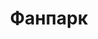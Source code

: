 ---
url: 'fanpark'
title: 'Фанпарк'
city: 'Челябинск'
titleForLayots: 'данном доме в Фанпарк'
description: 'Всесезонный мультикурорт в Челябинске в Сосновском районе'
year: '2026'
heroImage: '/public/фанпарк/001-1.webp'
location: 'Сосновский'
buildingType: 'Монолитно-каркасный'

aboutSectionData: [
    {
        title: 'Гармония Между Городом и Природой',
        text: 'Откройте дверь в свою идеальную жизнь! Новый стильный жилой комплекс — ваш личный рай! Комфорт, уют, и безграничные возможности ждут вас здесь! Наши улицы — путь к счастью, наши дворы — оазис умиротворения! Инфраструктура, которая удовлетворит все ваши потребности! Выберите комфортное место проживания, выберите наш жилой комплекс!»',
        image: '/фанпарк/002.webp'
    },
    {
        title: 'Идеальное Жилье для Стильных Гурманов',
        text: 'Для тех, кто ценит роскошь и стиль, наш жилой комплекс предлагает идеальное жилье. Особенности включают современную архитектуру с уникальным и и и элегантным дизайном, который добавляет шарма и индивидуальности вашему пространству.',
        image: '/фанпарк/5-1.webp'
    },
    {
        title: 'Развитая инфраструктура',
        text: 'Мы гордимся разнообразием инфраструктуры, которая создана и продолжает развиваться вокруг нашего комплекса. Рестораны, кафе, фитнес-центры и парки - здесь есть все, чтобы удовлетворить ваши потребности и желания.',
        image: '/фанпарк/1.webp'
    }
]




galleryImages: ['/фанпарк/001-1.webp', '/фанпарк/1.webp', '/фанпарк/002.webp', '/фанпарк/2.webp', '/фанпарк/004.webp', '/фанпарк/4 1.webp', '/фанпарк/5-1.webp', '/фанпарк/007-1.webp', '/фанпарк/i5SQSlSeR7I.webp', '/фанпарк/image_bg_1920x1140.webp', '/фанпарк/sfg2 1.webp', '/фанпарк/UHG2Ktw1GFU.webp', '/фанпарк/plan 1.webp', '/фанпарк/2024-05-03_10-39-27-1 1.webp',]
mapStatic: {
    mapLink: 'https://yandex.ru/maps/?um=constructor%3A4e3c6623062985ed9694d529333efb31d58bd7dc547e81c9c2d95aaf959fbe22&amp;source=constructorStatic',
    mapPath: 'https://api-maps.yandex.ru/services/constructor/1.0/static/?um=constructor%3A4e3c6623062985ed9694d529333efb31d58bd7dc547e81c9c2d95aaf959fbe22&amp;width=600&amp;height=450&amp;lang=ru_RU',
}
---